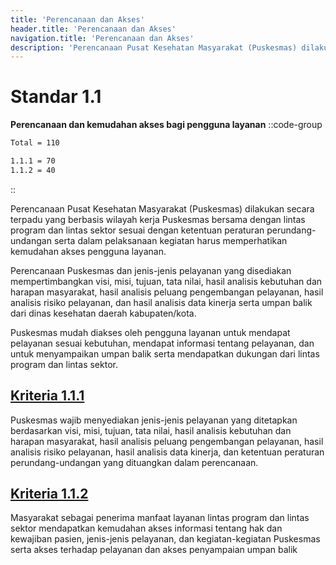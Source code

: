 ```yaml
---
title: 'Perencanaan dan Akses'
header.title: 'Perencanaan dan Akses'
navigation.title: 'Perencanaan dan Akses'
description: 'Perencanaan Pusat Kesehatan Masyarakat (Puskesmas) dilakukan secara terpadu yang berbasis wilayah kerja Puskesmas bersama dengan lintas program dan lintas sektor sesuai dengan ketentuan peraturan perundang-undangan serta dalam pelaksanaan kegiatan harus memperhatikan kemudahan akses pengguna layanan. Perencanaan Puskesmas dan jenis-jenis pelayanan yang disediakan mempertimbangkan visi, misi, tujuan, tata nilai, hasil analisis kebutuhan dan harapan masyarakat, hasil analisis peluang pengembangan pelayanan, hasil analisis risiko pelayanan, dan hasil analisis data kinerja serta umpan balik dari dinas kesehatan daerah kabupaten/kota. Puskesmas mudah diakses oleh pengguna layanan untuk mendapat pelayanan sesuai kebutuhan, mendapat informasi tentang pelayanan, dan untuk menyampaikan umpan balik serta mendapatkan dukungan dari lintas program dan lintas sektor. '
---
```

# Standar 1.1 

**Perencanaan dan kemudahan akses bagi pengguna layanan**
::code-group
```bash [Nilai]
Total = 110
```
```bash [Kriteria]
1.1.1 = 70
1.1.2 = 40
```
::

Perencanaan Pusat Kesehatan Masyarakat (Puskesmas) dilakukan secara terpadu yang berbasis wilayah kerja Puskesmas bersama dengan lintas program dan lintas sektor sesuai dengan ketentuan peraturan perundang-undangan serta dalam pelaksanaan kegiatan harus memperhatikan kemudahan akses pengguna layanan. 

Perencanaan Puskesmas dan jenis-jenis pelayanan yang disediakan mempertimbangkan visi, misi, tujuan, tata nilai, hasil analisis kebutuhan dan harapan masyarakat, hasil analisis peluang pengembangan pelayanan, hasil analisis risiko pelayanan, dan hasil analisis data kinerja serta umpan balik dari dinas kesehatan daerah kabupaten/kota. 

Puskesmas mudah diakses oleh pengguna layanan untuk mendapat pelayanan sesuai kebutuhan, mendapat informasi tentang pelayanan, dan untuk menyampaikan umpan balik serta mendapatkan dukungan dari lintas program dan lintas sektor. 
## [Kriteria 1.1.1](/1/1/1) 
Puskesmas wajib menyediakan jenis-jenis pelayanan yang ditetapkan berdasarkan visi, misi, tujuan, tata nilai, hasil analisis kebutuhan dan harapan masyarakat, hasil analisis peluang pengembangan pelayanan, hasil analisis risiko pelayanan, hasil analisis data kinerja, dan ketentuan peraturan perundang-undangan yang dituangkan dalam perencanaan. 
## [Kriteria 1.1.2](/1/1/2) 
Masyarakat sebagai penerima manfaat layanan lintas program dan lintas sektor mendapatkan kemudahan akses informasi tentang hak dan kewajiban pasien, jenis-jenis pelayanan, dan kegiatan-kegiatan Puskesmas serta akses terhadap pelayanan dan akses penyampaian umpan balik 

